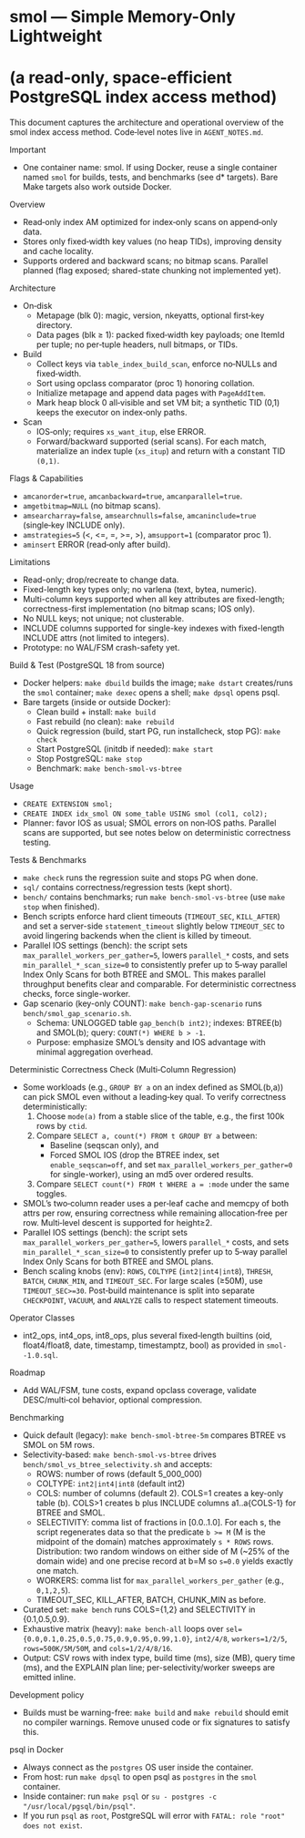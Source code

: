 # smol — Simple Memory-Only Lightweight
# (a read‑only, space‑efficient PostgreSQL index access method)

This document captures the architecture and operational overview of the
smol index access method. Code‑level notes live in `AGENT_NOTES.md`.

Important
- One container name: smol. If using Docker, reuse a single container named
  `smol` for builds, tests, and benchmarks (see d* targets). Bare Make targets also work outside Docker.

Overview
- Read‑only index AM optimized for index‑only scans on append‑only data.
- Stores only fixed‑width key values (no heap TIDs), improving density and
  cache locality.
 - Supports ordered and backward scans; no bitmap scans. Parallel planned
   (flag exposed; shared-state chunking not implemented yet).

Architecture
- On‑disk
  - Metapage (blk 0): magic, version, nkeyatts, optional first‑key directory.
  - Data pages (blk ≥ 1): packed fixed‑width key payloads; one ItemId per tuple;
    no per‑tuple headers, null bitmaps, or TIDs.
- Build
  - Collect keys via `table_index_build_scan`, enforce no‑NULLs and fixed‑width.
  - Sort using opclass comparator (proc 1) honoring collation.
  - Initialize metapage and append data pages with `PageAddItem`.
  - Mark heap block 0 all‑visible and set VM bit; a synthetic TID (0,1) keeps
    the executor on index‑only paths.
- Scan
  - IOS‑only; requires `xs_want_itup`, else ERROR.
  - Forward/backward supported (serial scans). For each match, materialize an
    index tuple (`xs_itup`) and return with a constant TID `(0,1)`.

Flags & Capabilities
- `amcanorder=true`, `amcanbackward=true`, `amcanparallel=true`.
- `amgetbitmap=NULL` (no bitmap scans).
- `amsearcharray=false`, `amsearchnulls=false`, `amcaninclude=true` (single‑key INCLUDE only).
- `amstrategies=5` (<, <=, =, >=, >), `amsupport=1` (comparator proc 1).
- `aminsert` ERROR (read‑only after build).

Limitations
- Read-only; drop/recreate to change data.
- Fixed-length key types only; no varlena (text, bytea, numeric).
- Multi-column keys supported when all key attributes are fixed-length; correctness-first implementation (no bitmap scans; IOS only).
- No NULL keys; not unique; not clusterable.
- INCLUDE columns supported for single-key indexes with fixed-length INCLUDE attrs (not limited to integers).
- Prototype: no WAL/FSM crash-safety yet.

Build & Test (PostgreSQL 18 from source)
- Docker helpers: `make dbuild` builds the image; `make dstart` creates/runs the `smol` container; `make dexec` opens a shell; `make dpsql` opens psql.
- Bare targets (inside or outside Docker):
  - Clean build + install: `make build`
  - Fast rebuild (no clean): `make rebuild`
  - Quick regression (build, start PG, run installcheck, stop PG): `make check`
  - Start PostgreSQL (initdb if needed): `make start`
  - Stop PostgreSQL: `make stop`
  - Benchmark: `make bench-smol-vs-btree`

Usage
- `CREATE EXTENSION smol;`
- `CREATE INDEX idx_smol ON some_table USING smol (col1, col2);`
- Planner: favor IOS as usual; SMOL errors on non‑IOS paths. Parallel scans
  are supported, but see notes below on deterministic correctness testing.

Tests & Benchmarks
- `make check` runs the regression suite and stops PG when done.
- `sql/` contains correctness/regression tests (kept short).
- `bench/` contains benchmarks; run `make bench-smol-vs-btree` (use `make stop` when finished).
- Bench scripts enforce hard client timeouts (`TIMEOUT_SEC`, `KILL_AFTER`) and
  set a server-side `statement_timeout` slightly below `TIMEOUT_SEC` to avoid
  lingering backends when the client is killed by timeout.
 - Parallel IOS settings (bench): the script sets `max_parallel_workers_per_gather=5`, lowers
   `parallel_*` costs, and sets `min_parallel_*_scan_size=0` to consistently prefer up to 5‑way
   parallel Index Only Scans for both BTREE and SMOL. This makes parallel throughput benefits
   clear and comparable. For deterministic correctness checks, force single-worker.
- Gap scenario (key-only COUNT): `make bench-gap-scenario` runs `bench/smol_gap_scenario.sh`.
  - Schema: UNLOGGED table `gap_bench(b int2)`; indexes: BTREE(b) and SMOL(b); query: `COUNT(*) WHERE b > -1`.
  - Purpose: emphasize SMOL’s density and IOS advantage with minimal aggregation overhead.

Deterministic Correctness Check (Multi‑Column Regression)
- Some workloads (e.g., `GROUP BY a` on an index defined as SMOL(b,a)) can pick SMOL even without
  a leading‑key qual. To verify correctness deterministically:
  1. Choose `mode(a)` from a stable slice of the table, e.g., the first 100k rows by `ctid`.
  2. Compare `SELECT a, count(*) FROM t GROUP BY a` between:
     - Baseline (seqscan only), and
     - Forced SMOL IOS (drop the BTREE index, set `enable_seqscan=off`, and set
       `max_parallel_workers_per_gather=0` for single-worker), using an md5 over ordered results.
  3. Compare `SELECT count(*) FROM t WHERE a = :mode` under the same toggles.
- SMOL’s two‑column reader uses a per‑leaf cache and memcpy of both attrs per row, ensuring correctness
  while remaining allocation‑free per row. Multi‑level descent is supported for height≥2.
 - Parallel IOS settings (bench): the script sets `max_parallel_workers_per_gather=5`, lowers
   `parallel_*` costs, and sets `min_parallel_*_scan_size=0` to consistently prefer up to 5‑way
   parallel Index Only Scans for both BTREE and SMOL plans.
 - Bench scaling knobs (env): `ROWS`, `COLTYPE` (`int2|int4|int8`), `THRESH`, `BATCH`, `CHUNK_MIN`,
   and `TIMEOUT_SEC`. For large scales (≥50M), use `TIMEOUT_SEC>=30`. Post‑build maintenance is
   split into separate `CHECKPOINT`, `VACUUM`, and `ANALYZE` calls to respect statement timeouts.

Operator Classes
- int2_ops, int4_ops, int8_ops, plus several fixed‑length builtins (oid, float4/float8, date, timestamp, timestamptz, bool) as provided in `smol--1.0.sql`.

Roadmap
- Add WAL/FSM, tune costs, expand opclass coverage, validate DESC/multi‑col
  behavior, optional compression.

Benchmarking
- Quick default (legacy): `make bench-smol-btree-5m` compares BTREE vs SMOL on 5M rows.
- Selectivity-based: `make bench-smol-vs-btree` drives `bench/smol_vs_btree_selectivity.sh` and accepts:
  - ROWS: number of rows (default 5_000_000)
  - COLTYPE: `int2|int4|int8` (default int2)
  - COLS: number of columns (default 2). COLS=1 creates a key-only table (b). COLS>1 creates b plus INCLUDE columns a1..a{COLS-1} for BTREE and SMOL.
  - SELECTIVITY: comma list of fractions in [0.0..1.0]. For each s, the script regenerates data so that the predicate `b >= M` (M is the midpoint of the domain) matches approximately `s * ROWS` rows. Distribution: two random windows on either side of M (~25% of the domain wide) and one precise record at b=M so `s=0.0` yields exactly one match.
  - WORKERS: comma list for `max_parallel_workers_per_gather` (e.g., `0,1,2,5`).
  - TIMEOUT_SEC, KILL_AFTER, BATCH, CHUNK_MIN as before.
- Curated set: `make bench` runs COLS={1,2} and SELECTIVITY in {0.1,0.5,0.9}.
- Exhaustive matrix (heavy): `make bench-all` loops over `sel={0.0,0.1,0.25,0.5,0.75,0.9,0.95,0.99,1.0}`, `int2/4/8`, `workers=1/2/5`, `rows=500K/5M/50M`, and `cols=1/2/4/8/16`.
- Output: CSV rows with index type, build time (ms), size (MB), query time (ms), and the EXPLAIN plan line; per-selectivity/worker sweeps are emitted inline.

Development policy
- Builds must be warning-free: `make build` and `make rebuild` should emit no compiler warnings. Remove unused code or fix signatures to satisfy this.

psql in Docker
- Always connect as the `postgres` OS user inside the container.
- From host: run `make dpsql` to open psql as `postgres` in the `smol` container.
- Inside container: run `make psql` or `su - postgres -c "/usr/local/pgsql/bin/psql"`.
- If you run `psql` as `root`, PostgreSQL will error with `FATAL: role "root" does not exist`.
